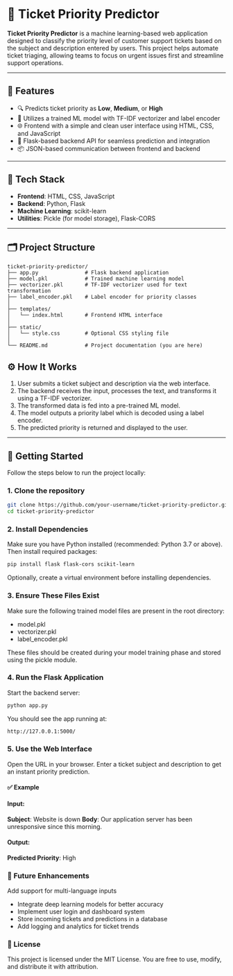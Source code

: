 # 🎯 Ticket Priority Predictor

**Ticket Priority Predictor** is a machine learning-based web application designed to classify the priority level of customer support tickets based on the subject and description entered by users. This project helps automate ticket triaging, allowing teams to focus on urgent issues first and streamline support operations.

---

## 🚀 Features

- 🔍 Predicts ticket priority as **Low**, **Medium**, or **High**
- 🤖 Utilizes a trained ML model with TF-IDF vectorizer and label encoder
- 🌐 Frontend with a simple and clean user interface using HTML, CSS, and JavaScript
- 🔧 Flask-based backend API for seamless prediction and integration
- 📦 JSON-based communication between frontend and backend

---

## 🧰 Tech Stack

- **Frontend**: HTML, CSS, JavaScript  
- **Backend**: Python, Flask  
- **Machine Learning**: scikit-learn  
- **Utilities**: Pickle (for model storage), Flask-CORS

---

## 🗂️ Project Structure

```text
ticket-priority-predictor/
├── app.py               # Flask backend application
├── model.pkl            # Trained machine learning model
├── vectorizer.pkl       # TF-IDF vectorizer used for text transformation
├── label_encoder.pkl    # Label encoder for priority classes
│
├── templates/
│   └── index.html       # Frontend HTML interface
│
├── static/
│   └── style.css        # Optional CSS styling file
│
└── README.md            # Project documentation (you are here)
```

## ⚙️ How It Works

1. User submits a ticket subject and description via the web interface.
2. The backend receives the input, processes the text, and transforms it using a TF-IDF vectorizer.
3. The transformed data is fed into a pre-trained ML model.
4. The model outputs a priority label which is decoded using a label encoder.
5. The predicted priority is returned and displayed to the user.

---

## 🧪 Getting Started

Follow the steps below to run the project locally:

### 1. Clone the repository

```bash
git clone https://github.com/your-username/ticket-priority-predictor.git
cd ticket-priority-predictor
```

### 2. Install Dependencies
Make sure you have Python installed (recommended: Python 3.7 or above). Then install required packages:

```bash
pip install flask flask-cors scikit-learn
```

Optionally, create a virtual environment before installing dependencies.

### 3. Ensure These Files Exist
Make sure the following trained model files are present in the root directory:

- model.pkl
- vectorizer.pkl
- label_encoder.pkl

These files should be created during your model training phase and stored using the pickle module.

### 4. Run the Flask Application
Start the backend server:

```bash
python app.py
```

You should see the app running at:

```bash
http://127.0.0.1:5000/
```

### 5. Use the Web Interface
Open the URL in your browser. Enter a ticket subject and description to get an instant priority prediction.

#### ✅ Example
#### Input:
**Subject**: Website is down
**Body**: Our application server has been unresponsive since this morning.

#### Output:
**Predicted Priority**: High

### 📌 Future Enhancements
Add support for multi-language inputs

- Integrate deep learning models for better accuracy
- Implement user login and dashboard system
- Store incoming tickets and predictions in a database
- Add logging and analytics for ticket trends

### 📝 License
This project is licensed under the MIT License. You are free to use, modify, and distribute it with attribution.
